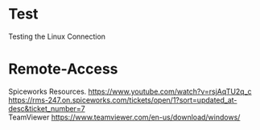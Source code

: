 # Test
Testing the Linux Connection
# Remote-Access
Spiceworks Resources.
https://www.youtube.com/watch?v=rsjAqTU2q_c   
https://rms-247.on.spiceworks.com/tickets/open/1?sort=updated_at-desc&ticket_number=7  
TeamViewer
https://www.teamviewer.com/en-us/download/windows/  

 
